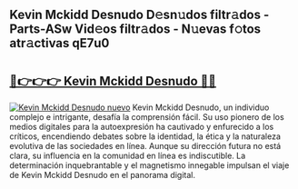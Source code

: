 ## Kevin Mckidd Desnudo D𝚎sn𝚞dos filtr𝚊dos - Parts-ASw Vid𝚎os filtr𝚊dos - N𝚞evas f𝚘tos atr𝚊ctivas qE7u0

# <h2><a href="http://mb4tdo.tromn.icu/?c=Kevin+Mckidd+Desnudo">🔗👉👉👉 Kevin Mckidd Desnudo 🔗🔗</a></h2>

[![Kevin Mckidd Desnudo nuevo](https://i.imgur.com/pEAQMta.gif)](http://mb4tdo.tromn.icu/?c=Kevin+Mckidd+Desnudo)
Kevin Mckidd Desnudo, un individuo complejo e intrigante, desafía la comprensión fácil. Su uso pionero de los medios digitales para la autoexpresión ha cautivado y enfurecido a los críticos, encendiendo debates sobre la identidad, la ética y la naturaleza evolutiva de las sociedades en línea. Aunque su dirección futura no está clara, su influencia en la comunidad en línea es indiscutible. La determinación inquebrantable y el magnetismo innegable impulsan el viaje de Kevin Mckidd Desnudo en el panorama digital.

